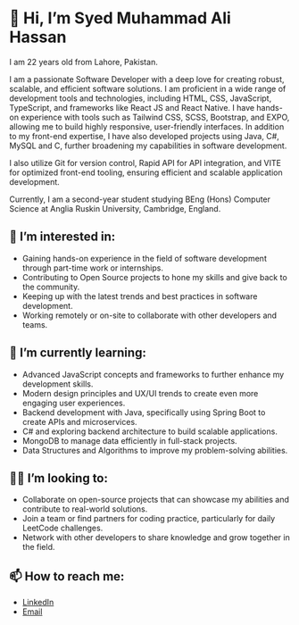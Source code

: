# 👋 Hi, I’m Syed Muhammad Ali Hassan

I am 22 years old from Lahore, Pakistan.

I am a passionate Software Developer with a deep love for creating robust, scalable, and efficient software solutions. I am proficient in a wide range of development tools and technologies, including HTML, CSS, JavaScript, TypeScript, and frameworks like React JS and React Native. I have hands-on experience with tools such as Tailwind CSS, SCSS, Bootstrap, and EXPO, allowing me to build highly responsive, user-friendly interfaces. In addition to my front-end expertise, I have also developed projects using Java, C#, MySQL and C, further broadening my capabilities in software development.

I also utilize Git for version control, Rapid API for API integration, and VITE for optimized front-end tooling, ensuring efficient and scalable application development.

Currently, I am a second-year student studying BEng (Hons) Computer Science at Anglia Ruskin University, Cambridge, England.

## 👀 I’m interested in:
- Gaining hands-on experience in the field of software development through part-time work or internships.
- Contributing to Open Source projects to hone my skills and give back to the community.
- Keeping up with the latest trends and best practices in software development.
- Working remotely or on-site to collaborate with other developers and teams.

## 🌱 I’m currently learning:
- Advanced JavaScript concepts and frameworks to further enhance my development skills.
- Modern design principles and UX/UI trends to create even more engaging user experiences.
- Backend development with Java, specifically using Spring Boot to create APIs and microservices.
- C# and exploring backend architecture to build scalable applications.
- MongoDB to manage data efficiently in full-stack projects.
- Data Structures and Algorithms to improve my problem-solving abilities.

## 👨‍💻 I’m looking to:
- Collaborate on open-source projects that can showcase my abilities and contribute to real-world solutions.
- Join a team or find partners for coding practice, particularly for daily LeetCode challenges.
- Network with other developers to share knowledge and grow together in the field.

## 📫 How to reach me:
- [LinkedIn](https://www.linkedin.com/in/syed-muhammad-ali-hassan-79b7812ba)
- [Email](mailto:syedmuhammadalihassan2002@hotmail.com)


